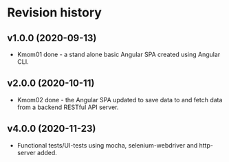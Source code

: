 Revision history
==================

v1.0.0 (2020-09-13)
-------------------
* Kmom01 done - a stand alone basic Angular SPA created using Angular CLI.

v2.0.0 (2020-10-11)
--------------------
* Kmom02 done - the Angular SPA updated to save data to and fetch data from a backend RESTful API server.

v4.0.0 (2020-11-23)
-------------------
* Functional tests/UI-tests using mocha, selenium-webdriver and http-server added.

